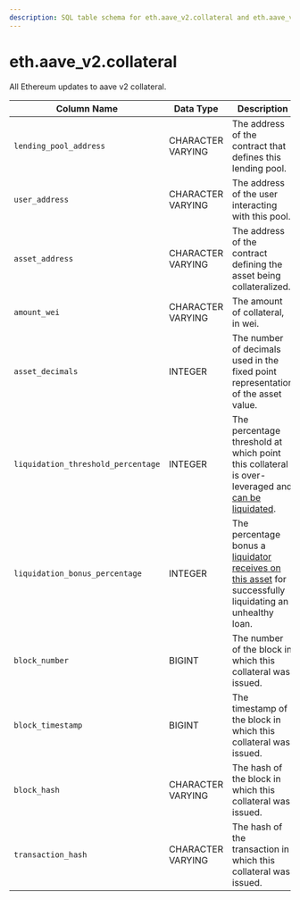 ```yaml
---
description: SQL table schema for eth.aave_v2.collateral and eth.aave_v2.collateral_updates
---
```


# eth.aave\_v2.collateral

All Ethereum updates to aave v2 collateral.

| Column Name                        | Data Type         | Description                                                                                                                                        |
| ---------------------------------- | ----------------- | -------------------------------------------------------------------------------------------------------------------------------------------------- |
| `lending_pool_address`             | CHARACTER VARYING | The address of the contract that defines this lending pool.                                                                                        |
| `user_address`                     | CHARACTER VARYING | The address of the user interacting with this pool.                                                                                                |
| `asset_address`                    | CHARACTER VARYING | The address of the contract defining the asset being collateralized.                                                                               |
| `amount_wei`                       | CHARACTER VARYING | The amount of collateral, in wei.                                                                                                                  |
| `asset_decimals`                   | INTEGER           | The number of decimals used in the fixed point representation of the asset value.                                                                  |
| `liquidation_threshold_percentage` | INTEGER           | The percentage threshold at which point this collateral is over-leveraged and [can be liquidated](https://docs.aave.com/faq/liquidations).         |
| `liquidation_bonus_percentage`     | INTEGER           | The percentage bonus a [liquidator receives on this asset](https://docs.aave.com/faq/liquidations) for successfully liquidating an unhealthy loan. |
| `block_number`                     | BIGINT            | The number of the block in which this collateral was issued.                                                                                       |
| `block_timestamp`                  | BIGINT            | The timestamp of the block in which this collateral was issued.                                                                                    |
| `block_hash`                       | CHARACTER VARYING | The hash of the block in which this collateral was issued.                                                                                         |
| `transaction_hash`                 | CHARACTER VARYING | The hash of the transaction in which this collateral was issued.                                                                                   |

